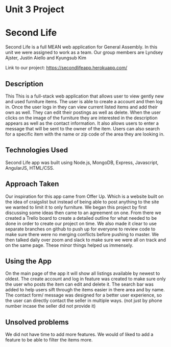 # Unit 3 Project
# Second Life
Second Life is a full MEAN web application for General Assembly. In this unit we were assigned to work as a team. Our group members are Lyndsey Ajster, Justin Aiello and Kyungsub Kim

Link to our project:
https://secondlifeapp.herokuapp.com/

## Description

This This is a full-stack web application that allows user to view gently new and used furniture items.  The user is able to create a account and then log in. Once the user logs in they can view current listed items and add their own as well. They can edit their postings as well as delete. When the user clicks on the image of the furniture they are interested in the description appears as well as the contact information. It also allows users to enter a message that will be sent to the owner of the item. Users can also search for a specific item with the name or zip code of the area they are looking in.

## Technologies Used
Second Life app was built using Node.js, MongoDB, Express, Javascript, AngularJS, HTML/CSS.

## Approach Taken
Our inspiration for this app came from Offer Up. Which is a website built on the idea of craigslist but instead of being able to post anything to the site we wanted to limit it to only furniture. We began this project by first discussing some ideas then came to an agreement on one. From there we created a Trello board to create a detailed outline for what needed to be done in order to create our project on time. We also made it clear to use separate branches on github to push up for everyone to review code to make sure there were no merging conflicts before pushing to master. We then talked daily over zoom and slack to make sure we were all on track and on the same page. These minor things helped us immensely.

## Using the App
On the main page of the app it will show all listings available by newest to oldest. The create account and log in feature was created to make sure only the user who posts the item can edit and delete it. The search bar was added to help users sift through the items easier in there area and by name. The contact form/ message was designed for a better user experience, so the user can directly contact the seller in multiple ways. (not just by phone number incase the seller did not provide it)

## Unsolved problems
We did not have time to add more features. We would of liked to add a feature to be able to filter the items more. 
